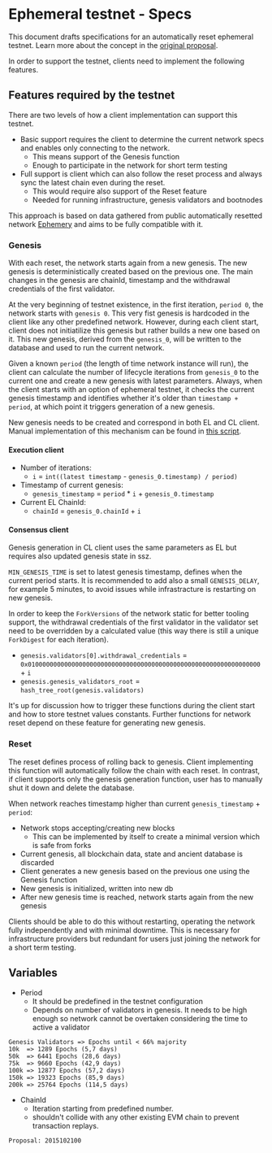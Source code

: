 # Ephemeral testnet - Specs

This document drafts specifications for an automatically reset ephemeral testnet. Learn more about the concept in the [original proposal](https://notes.ethereum.org/@mario-havel/stakers-testnet). 

In order to support the testnet, clients need to implement the following features. 

## Features required by the testnet

There are two levels of how a client implementation can support this testnet. 

* Basic support requires the client to determine the current network specs and enables only connecting to the network. 
    * This means support of the Genesis function
    * Enough to participate in the network for short term testing
* Full support is client which can also follow the reset process and always sync the latest chain even during the reset. 
    * This would require also support of the Reset feature
    * Needed for running infrastructure, genesis validators and bootnodes

This approach is based on data gathered from public automatically resetted network [Ephemery](https://ephemery.pk910.de/) and aims to be fully compatible with it. 

### Genesis 

With each reset, the network starts again from a new genesis. The new genesis is deterministically created based on the previous one. The main changes in the genesis are chainId, timestamp and the withdrawal credentials of the first validator. 

At the very beginning of testnet existence, in the first iteration, `period 0`, the network starts with `genesis 0`. This very fist genesis is hardcoded in the client like any other predefined network. However, during each client start, client does not initiatilize this genesis but rather builds a new one based on it. This new genesis, derived from the `genesis_0`, will be written to the database and used to run the current network. 

Given a known `period` (the length of time network instance will run), the client can calculate the number of lifecycle iterations from `genesis_0` to the current one and create a new genesis with latest parameters. Always, when the client starts with an option of ephemeral testnet, it checks the current genesis timestamp and identifies whether it's older than `timestamp + period`, at which point it triggers generation of a new genesis.

New genesis needs to be created and correspond in both EL and CL client. Manual implementation of this mechanism can be found in [this script](https://hackmd.io/@jimmygchen/rJw2Zjl2j). 

#### Execution client

* Number of iterations:
    *  `i` = `int((latest timestamp` - `genesis_0.timestamp) / period)`
* Timestamp of current genesis:
    * `genesis_timestamp` = `period` * `i` + `genesis_0.timestamp`
* Current EL ChainId:
    * `chainId` = `genesis_0.chainId` + `i`

#### Consensus client

Genesis generation in CL client uses the same parameters as EL but requires also updated genesis state in ssz. 

`MIN_GENESIS_TIME` is set to latest genesis timestamp, defines when the current period starts. It is recommended to add also a small `GENESIS_DELAY`, for example 5 minutes, to avoid issues while infrastracture is restarting on new genesis. 

In order to keep the `ForkVersions` of the network static for better tooling support, the withdrawal credentials of the first validator in the validator set need to be overridden by a calculated value (this way there is still a unique `ForkDigest` for each iteration).
* `genesis.validators[0].withdrawal_credentials` = `0x0100000000000000000000000000000000000000000000000000000000000000` + `i`
* `genesis.genesis_validators_root` =  `hash_tree_root(genesis.validators)`

It's up for discussion how to trigger these functions during the client start and how to store testnet values constants.
Further functions for network reset depend on these feature for generating new genesis.

### Reset

The reset defines process of rolling back to genesis. Client implementing this function will automatically follow the chain with each reset. In contrast, if client supports only the genesis generation function, user has to manually shut it down and delete the database.

When network reaches timestamp higher than current `genesis_timestamp` + `period`:

- Network stops accepting/creating new blocks
    - This can be implemented by itself to create a minimal version which is safe from forks 
- Current genesis, all blockchain data, state and ancient database is discarded 
- Client generates a new genesis based on the previous one using the Genesis function
- New genesis is initialized, written into new db
- After new genesis time is reached, network starts again from the new genesis

Clients should be able to do this without restarting, operating the network fully independently and with minimal downtime. This is necessary for infrastructure providers but redundant for users just joining the network for a short term testing. 

## Variables

- Period 
    - It should be predefined in the testnet configuration
    - Depends on number of validators in genesis. It needs to be high enough so network cannot be overtaken considering the time to active a validator
```
Genesis Validators => Epochs until < 66% majority
10k  => 1289 Epochs (5,7 days)
50k  => 6441 Epochs (28,6 days)
75k  => 9660 Epochs (42,9 days)
100k => 12877 Epochs (57,2 days)
150k => 19323 Epochs (85,9 days)
200k => 25764 Epochs (114,5 days)
```
- ChainId 
    - Iteration starting from predefined number.
    - shouldn't collide with any other existing EVM chain to prevent transaction replays.
```
Proposal: 2015102100
```


